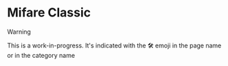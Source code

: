 # Mifare Classic

> [!WARNING]
> This is a work-in-progress. It's indicated with the 🛠️ emoji in the page name or in the category name



